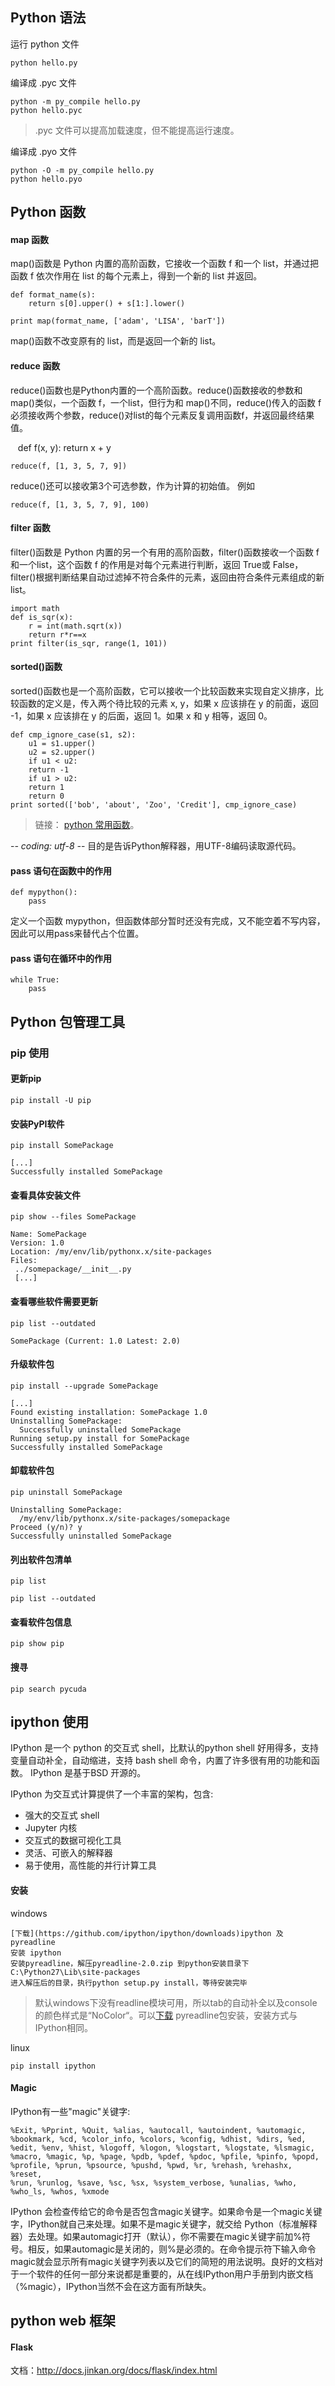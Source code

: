 
## Python 语法
运行 python 文件  

	python hello.py
    
编译成 .pyc 文件

	python -m py_compile hello.py
	python hello.pyc
> .pyc 文件可以提高加载速度，但不能提高运行速度。

编译成 .pyo 文件

    python -O -m py_compile hello.py
    python hello.pyo
    
## Python 函数
#### map 函数
map()函数是 Python 内置的高阶函数，它接收一个函数 f 和一个 list，并通过把函数 f 依次作用在 list 的每个元素上，得到一个新的 list 并返回。

    def format_name(s):
        return s[0].upper() + s[1:].lower()
    
    print map(format_name, ['adam', 'LISA', 'barT'])
    
map()函数不改变原有的 list，而是返回一个新的 list。

#### reduce 函数
reduce()函数也是Python内置的一个高阶函数。reduce()函数接收的参数和 map()类似，一个函数 f，一个list，但行为和 map()不同，reduce()传入的函数 f 必须接收两个参数，reduce()对list的每个元素反复调用函数f，并返回最终结果值。

    def f(x, y):
        return x + y

    reduce(f, [1, 3, 5, 7, 9])
reduce()还可以接收第3个可选参数，作为计算的初始值。
例如

    reduce(f, [1, 3, 5, 7, 9], 100)

#### filter 函数
filter()函数是 Python 内置的另一个有用的高阶函数，filter()函数接收一个函数 f 和一个list，这个函数 f 的作用是对每个元素进行判断，返回 True或 False，filter()根据判断结果自动过滤掉不符合条件的元素，返回由符合条件元素组成的新list。

	import math
	def is_sqr(x):
	    r = int(math.sqrt(x))
	    return r*r==x
	print filter(is_sqr, range(1, 101))

#### sorted()函数
sorted()函数也是一个高阶函数，它可以接收一个比较函数来实现自定义排序，比较函数的定义是，传入两个待比较的元素 x, y，如果 x 应该排在 y 的前面，返回 -1，如果 x 应该排在 y 的后面，返回 1。如果 x 和 y 相等，返回 0。

	def cmp_ignore_case(s1, s2):
	    u1 = s1.upper()
	    u2 = s2.upper()
	    if u1 < u2:
		return -1
	    if u1 > u2:
		return 1
	    return 0
	print sorted(['bob', 'about', 'Zoo', 'Credit'], cmp_ignore_case)

> 链接： [python 常用函数](https://docs.python.org/2/library/functions.html)。

-*- coding: utf-8 -*-
目的是告诉Python解释器，用UTF-8编码读取源代码。

#### pass 语句在函数中的作用

    def mypython():
        pass
    
定义一个函数 mypython，但函数体部分暂时还没有完成，又不能空着不写内容，因此可以用pass来替代占个位置。

#### pass 语句在循环中的作用

    while True:
        pass

## Python 包管理工具

### pip 使用

#### 更新pip

    pip install -U pip
    
#### 安装PyPI软件

    pip install SomePackage

    [...]
    Successfully installed SomePackage
    
#### 查看具体安装文件

    pip show --files SomePackage

    Name: SomePackage
    Version: 1.0
    Location: /my/env/lib/pythonx.x/site-packages
    Files:
     ../somepackage/__init__.py
     [...]

#### 查看哪些软件需要更新
  
    pip list --outdated

    SomePackage (Current: 1.0 Latest: 2.0)

#### 升级软件包

    pip install --upgrade SomePackage

    [...]
    Found existing installation: SomePackage 1.0
    Uninstalling SomePackage:
      Successfully uninstalled SomePackage
    Running setup.py install for SomePackage
    Successfully installed SomePackage

#### 卸载软件包

    pip uninstall SomePackage

    Uninstalling SomePackage:
      /my/env/lib/pythonx.x/site-packages/somepackage
    Proceed (y/n)? y
    Successfully uninstalled SomePackage


#### 列出软件包清单

    pip list

    pip list --outdated

#### 查看软件包信息

    pip show pip


#### 搜寻

    pip search pycuda


## ipython 使用
IPython 是一个 python 的交互式 shell，比默认的python shell 好用得多，支持变量自动补全，自动缩进，支持 bash shell 命令，内置了许多很有用的功能和函数。
IPython 是基于BSD 开源的。

IPython 为交互式计算提供了一个丰富的架构，包含:

* 强大的交互式 shell
* Jupyter 内核
* 交互式的数据可视化工具
* 灵活、可嵌入的解释器
* 易于使用，高性能的并行计算工具

#### 安装

windows 

    [下载](https://github.com/ipython/ipython/downloads)ipython 及 pyreadline 
    安装 ipython
    安装pyreadline，解压pyreadline-2.0.zip 到python安装目录下C:\Python27\Lib\site-packages
    进入解压后的目录，执行python setup.py install，等待安装完毕
    
> 默认windows下没有readline模块可用，所以tab的自动补全以及console的颜色样式是“NoColor“。可以[下载](https://pypi.python.org/pypi/pyreadline/2.0) pyreadline包安装，安装方式与IPython相同。    

linux

    pip install ipython

#### Magic
IPython有一些"magic"关键字:

    %Exit, %Pprint, %Quit, %alias, %autocall, %autoindent, %automagic, 
    %bookmark, %cd, %color_info, %colors, %config, %dhist, %dirs, %ed, 
    %edit, %env, %hist, %logoff, %logon, %logstart, %logstate, %lsmagic, 
    %macro, %magic, %p, %page, %pdb, %pdef, %pdoc, %pfile, %pinfo, %popd, 
    %profile, %prun, %psource, %pushd, %pwd, %r, %rehash, %rehashx, %reset, 
    %run, %runlog, %save, %sc, %sx, %system_verbose, %unalias, %who, 
    %who_ls, %whos, %xmode 
IPython 会检查传给它的命令是否包含magic关键字。如果命令是一个magic关键字，IPython就自己来处理。如果不是magic关键字，就交给 Python（标准解释器）去处理。如果automagic打开（默认），你不需要在magic关键字前加%符号。相反，如果automagic是关闭的，则%是必须的。在命令提示符下输入命令magic就会显示所有magic关键字列表以及它们的简短的用法说明。良好的文档对于一个软件的任何一部分来说都是重要的，从在线IPython用户手册到内嵌文档（%magic），IPython当然不会在这方面有所缺失。

## python web 框架
#### Flask

文档：http://docs.jinkan.org/docs/flask/index.html

